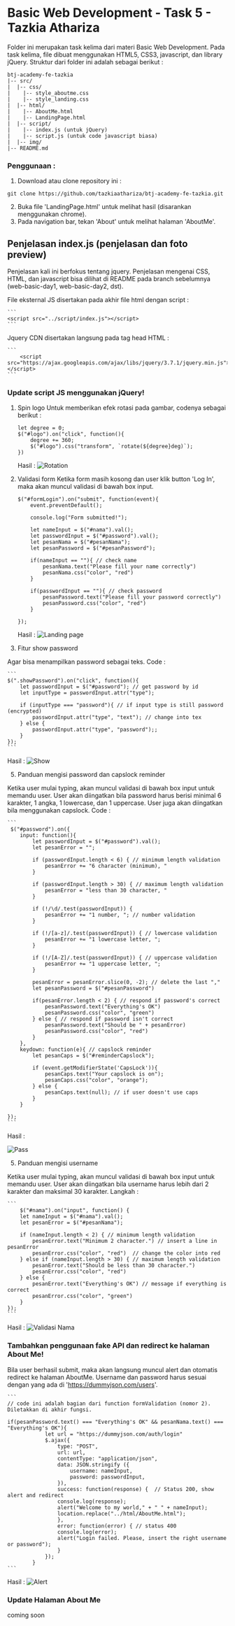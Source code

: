 # Basic Web Development - Task 5 - Tazkia Athariza

Folder ini merupakan task kelima dari materi Basic Web Development. Pada task kelima, file dibuat menggunakan HTML5, CSS3, javascript, dan library jQuery. Struktur dari folder ini adalah sebagai berikut :

```
btj-academy-fe-tazkia
|-- src/
|  |-- css/
|    |-- style_aboutme.css
|    |-- style_landing.css
|  |-- html/
|    |-- AboutMe.html
|    |-- LandingPage.html
|  |-- script/
|    |-- index.js (untuk jQuery)
|    |-- script.js (untuk code javascript biasa)
|  |-- img/
|-- README.md
```

### Penggunaan :
1. Download atau clone repository ini :
```
git clone https://github.com/tazkiaathariza/btj-academy-fe-tazkia.git
```
2. Buka file 'LandingPage.html' untuk melihat hasil (disarankan menggunakan chrome).
3. Pada navigation bar, tekan 'About' untuk melihat halaman 'AboutMe'.

## Penjelasan index.js (penjelasan dan foto preview)

Penjelasan kali ini berfokus tentang jquery. Penjelasan mengenai CSS, HTML, dan javascript bisa dilihat di README pada branch sebelumnya (web-basic-day1, web-basic-day2, dst). 

File eksternal JS disertakan pada akhir file html dengan script :

    ```
    <script src="../script/index.js"></script>
    ```
Jquery CDN disertakan langsung pada tag head HTML :

    ```
        <script src="https://ajax.googleapis.com/ajax/libs/jquery/3.7.1/jquery.min.js"></script>
    ```

### Update script JS menggunakan jQuery!

1. Spin logo
    Untuk memberikan efek rotasi pada gambar, codenya sebagai berikut :

    ```
    let degree = 0;
    $("#logo").on("click", function(){
        degree += 360; 
        $("#logo").css("transform", `rotate(${degree}deg)`);
    })
    ```

    Hasil :
    ![Rotation](/src/img/screenshot/rotation.png)

2. Validasi form
    Ketika form masih kosong dan user klik button 'Log In', maka akan muncul validasi di bawah box input.

    ```
    $("#formLogin").on("submit", function(event){
        event.preventDefault();

        console.log("Form submitted!");

        let nameInput = $("#nama").val();
        let passwordInput = $("#password").val();
        let pesanNama = $("#pesanNama");
        let pesanPassword = $("#pesanPassword");
       
        if(nameInput == ""){ // check name
            pesanNama.text("Please fill your name correctly")
            pesanNama.css("color", "red")
        }

        if(passwordInput == ""){ // check password
            pesanPassword.text("Please fill your password correctly")
            pesanPassword.css("color", "red")
        }

    });
    ```
    Hasil :
    ![Landing page](/src/img/screenshot/formvalidation.png)

3. Fitur show password

Agar bisa menampilkan password sebagai teks. Code :

    ```
    $(".showPassword").on("click", function(){
        let passwordInput = $("#password"); // get password by id
        let inputType = passwordInput.attr("type");

        if (inputType === "password"){ // if input type is still password (encrypted)
            passwordInput.attr("type", "text"); // change into tex
        } else {
            passwordInput.attr("type", "password");;     
        }
    });
    ```

Hasil :
![Show](/src/img/screenshot/showpass.png)

5. Panduan mengisi password dan capslock reminder

Ketika user mulai typing, akan muncul validasi di bawah box input untuk memandu user. User akan diingatkan bila password harus berisi minimal 6 karakter, 1 angka, 1 lowercase, dan 1 uppercase. User juga akan diingatkan bila menggunakan capslock. Code :

    ```
     $("#password").on({
        input: function(){
            let passwordInput = $("#password").val();
            let pesanError = "";

            if (passwordInput.length < 6) { // minimum length validation
                pesanError += "6 character (minimum), "
            }

            if (passwordInput.length > 30) { // maximum length validation
                pesanError = "less than 30 character, "
            }
        
            if (!/\d/.test(passwordInput)) {
                pesanError += "1 number, "; // number validation
            }
        
            if (!/[a-z]/.test(passwordInput)) { // lowercase validation
                pesanError += "1 lowercase letter, ";
            }
            
            if (!/[A-Z]/.test(passwordInput)) { // uppercase validation
                pesanError += "1 uppercase letter, ";
            }
        
            pesanError = pesanError.slice(0, -2); // delete the last ","
            let pesanPassword = $("#pesanPassword")

            if(pesanError.length < 2) { // respond if password's correct
                pesanPassword.text("Everything's OK")
                pesanPassword.css("color", "green")
            } else { // respond if password isn't correct
                pesanPassword.text("Should be " + pesanError)
                pesanPassword.css("color", "red")
            }
        },
        keydown: function(e){ // capslock reminder
            let pesanCaps = $("#reminderCapslock");
            
            if (event.getModifierState('CapsLock')){
                pesanCaps.text("Your capslock is on");
                pesanCaps.css("color", "orange");
            } else {
                pesanCaps.text(null); // if user doesn't use caps
            }
        }

    });
    ```

Hasil :

![Pass](/src/img/screenshot/panduanpassswordcaps.png)

5. Panduan mengisi username

Ketika user mulai typing, akan muncul validasi di bawah box input untuk memandu user. User akan diingatkan bila username harus lebih dari 2 karakter dan maksimal 30 karakter. Langkah :

    ```
        $("#nama").on("input", function() {
        let nameInput = $("#nama").val();
        let pesanError = $("#pesanNama");

        if (nameInput.length < 2) { // minimum length validation
            pesanError.text("Minimum 2 character.") // insert a line in pesanError
            pesanError.css("color", "red")  // change the color into red
        } else if (nameInput.length > 30) { // maximum length validation
            pesanError.text("Should be less than 30 character.")
            pesanError.css("color", "red")
        } else {
            pesanError.text("Everything's OK") // message if everything is correct
            pesanError.css("color", "green")
        }
    });
    ```

Hasil :
![Validasi Nama](/src/img/screenshot/panduannama.png)

### Tambahkan penggunaan fake API dan redirect ke halaman About Me!

Bila user berhasil submit, maka akan langsung muncul alert dan otomatis redirect ke halaman AboutMe. Username dan password harus sesuai dengan yang ada di 'https://dummyjson.com/users'.

    ```
    // code ini adalah bagian dari function formValidation (nomor 2). Diletakkan di akhir fungsi.

    if(pesanPassword.text() === "Everything's OK" && pesanNama.text() === "Everything's OK"){
                let url = "https://dummyjson.com/auth/login"
                $.ajax({
                    type: "POST",
                    url: url,
                    contentType: "application/json",
                    data: JSON.stringify ({
                        username: nameInput,
                        password: passwordInput,
                    }),
                    success: function(response) {  // Status 200, show alert and redirect
                    console.log(response);
                    alert("Welcome to my world," + " " + nameInput);
                    location.replace("../html/AboutMe.html");
                    },
                    error: function(error) { // status 400
                    console.log(error);
                    alert("Login failed. Please, insert the right username or password");
                    }
                });
            } 
    ```

Hasil :
![Alert](/src/img/screenshot/alert.png)

### Update Halaman About Me

coming soon

         